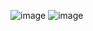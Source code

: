 ![image](https://user-images.githubusercontent.com/17683048/150659838-81d1b60f-71df-4eb2-8b65-113bdcddf3b1.png)
![image](https://user-images.githubusercontent.com/17683048/150659845-34878f2b-fab7-4395-9154-6b5b85c7b569.png)